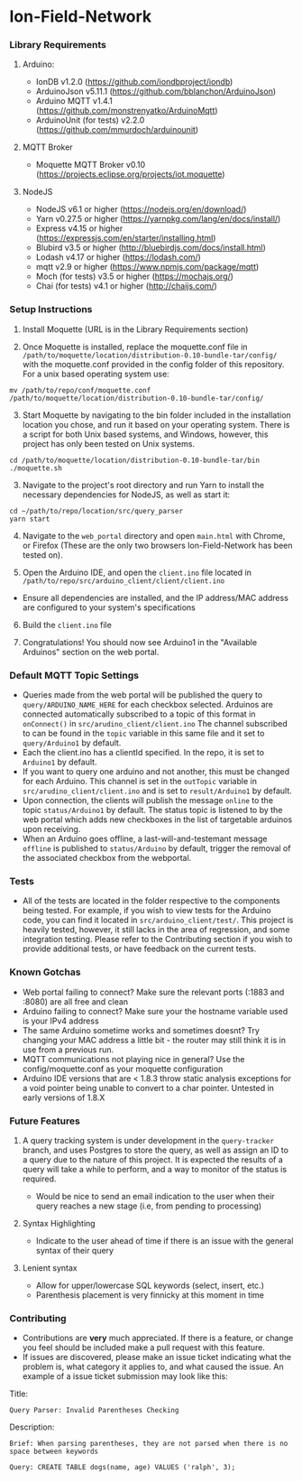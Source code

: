# Ion-Field-Network

### Library Requirements
1. Arduino:
    - IonDB v1.2.0 (https://github.com/iondbproject/iondb)
    - ArduinoJson v5.11.1 (https://github.com/bblanchon/ArduinoJson)
    - Arduino MQTT v1.4.1 (https://github.com/monstrenyatko/ArduinoMqtt)
    - ArduinoUnit (for tests) v2.2.0 (https://github.com/mmurdoch/arduinounit)

2. MQTT Broker
    - Moquette MQTT Broker v0.10 (https://projects.eclipse.org/projects/iot.moquette)

3. NodeJS
    - NodeJS v6.1 or higher (https://nodejs.org/en/download/)
    - Yarn v0.27.5 or higher (https://yarnpkg.com/lang/en/docs/install/)
    - Express v4.15 or higher (https://expressjs.com/en/starter/installing.html)
    - Blubird v3.5 or higher (http://bluebirdjs.com/docs/install.html)
    - Lodash v4.17 or higher (https://lodash.com/)
    - mqtt v2.9 or higher (https://www.npmjs.com/package/mqtt)
    - Moch (for tests) v3.5 or higher (https://mochajs.org/)
    - Chai (for tests) v4.1 or higher (http://chaijs.com/)
    
### Setup Instructions
 1. Install Moquette (URL is in the Library Requirements section)

 2. Once Moquette is installed, replace the moquette.conf file in `/path/to/moquette/location/distribution-0.10-bundle-tar/config/` with the moquette.conf provided in the config folder of this repository. For a unix based operating system use:
 ```
 mv /path/to/repo/conf/moquette.conf /path/to/moquette/location/distribution-0.10-bundle-tar/config/
 ```

3. Start Moquette by navigating to the bin folder included in the installation location you chose, and run it based on your operating system. There is a script for both Unix based systems, and Windows, however, this project has only been tested on Unix systems.
```
cd /path/to/moquette/location/distribution-0.10-bundle-tar/bin
./moquette.sh
```

3. Navigate to the project's root directory and run Yarn to install the necessary dependencies for NodeJS, as well as start it:
```
cd ~/path/to/repo/location/src/query_parser
yarn start
```

4. Navigate to the `web_portal` directory and open `main.html` with Chrome, or Firefox (These are the only two browsers Ion-Field-Network has been tested on).

5. Open the Arduino IDE, and open the `client.ino` file located in `/path/to/repo/src/arduino_client/client/client.ino`
 - Ensure all dependencies are installed, and the IP address/MAC address are configured to your system's specifications

6. Build the `client.ino` file

7. Congratulations! You should now see Arduino1 in the "Available Arduinos" section on the web portal.

### Default MQTT Topic Settings
 - Queries made from the web portal will be published the query to `query/ARDUINO_NAME_HERE` for each checkbox selected. Arduinos are connected automatically subscribed to a topic of this format in `onConnect()` in `src/arudino_client/client.ino` The channel subscribed to can be found in the `topic` variable in this same file and it set to `query/Arduino1` by default.
 - Each the client.ino has a clientId specified. In the repo, it is set to `Arduino1` by default.
 - If you want to query one arduino and not another, this must be changed for each Arduino. This channel is set in the `outTopic` variable in `src/arudino_client/client.ino` and is set to `result/Arduino1` by default.
 - Upon connection, the clients will publish the message `online` to the topic `status/Arduino1` by default. The status topic is listened to by the web portal which adds new checkboxes in the list of targetable arduinos upon receiving.
 - When an Arduino goes offline, a last-will-and-testemant message `offline` is published to `status/Arduino` by default, trigger the removal of the associated checkbox from the webportal.

### Tests
- All of the tests are located in the folder respective to the components being tested. For example, if you wish to view tests for the Arduino code, you can find it located in `src/arduino_client/test/`. This project is heavily tested, however, it still lacks in the area of regression, and some integration testing. Please refer to the Contributing section if you wish to provide additional tests, or have feedback on the current tests.

### Known Gotchas
 - Web portal failing to connect? Make sure the relevant ports (:1883 and :8080) are all free and clean
 - Arduino failing to connect? Make sure your the hostname variable used is your IPv4 address
 - The same Arduino sometime works and sometimes doesnt? Try changing your MAC address a little bit - the router may still think it is in use from a previous run.
 - MQTT communications not playing nice in general? Use the config/moquette.conf as your moquette configuration
 - Arduino IDE versions that are < 1.8.3 throw static analysis exceptions for a void pointer being unable to convert to a char pointer. Untested in early versions of 1.8.X
 
 ### Future Features
 1. A query tracking system is under development in the `query-tracker` branch, and uses Postgres to store the query, as well as assign an ID to a query due to the nature of this project. It is expected the results of a query will take a while to perform, and a way to monitor of the status is required.
    - Would be nice to send an email indication to the user when their query reaches a new stage (i.e, from pending to processing)

2. Syntax Highlighting
    - Indicate to the user ahead of time if there is an issue with the general syntax of their query

3. Lenient syntax
    - Allow for upper/lowercase SQL keywords (select, insert, etc.)
    - Parenthesis placement is very finnicky at this moment in time

### Contributing
- Contributions are <b>very</b> much appreciated. If there is a feature, or change you feel should be included make a pull request with this feature.
- If issues are discovered, please make an issue ticket indicating what the problem is, what category it applies to, and what caused the issue. An example of a issue ticket submission may look like this:

Title:
```
Query Parser: Invalid Parentheses Checking
```
Description:
```
Brief: When parsing parentheses, they are not parsed when there is no space between keywords

Query: CREATE TABLE dogs(name, age) VALUES ('ralph', 3);
```

